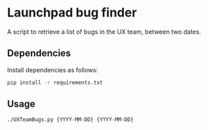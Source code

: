 Launchpad bug finder
===

A script to retrieve a list of bugs in the UX team, between two dates.

Dependencies
---

Install dependencies as follows:

``` bash
pip install -r requirements.txt
```

Usage
---

``` bash
./UXTeamBugs.py {YYYY-MM-DD} {YYYY-MM-DD}
```
